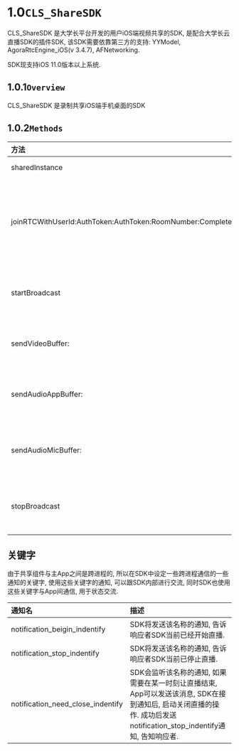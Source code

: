 # 1.0``CLS_ShareSDK``

CLS_ShareSDK 是大学长平台开发的用户iOS端视频共享的SDK, 是配合大学长云直播SDK的插件SDK, 该SDK需要依靠第三方的支持: YYModel, AgoraRtcEngine_iOS(v 3.4.7), AFNetworking.

SDK现支持iOS 11.0版本以上系统.

## 1.0.1``Overview``

CLS_ShareSDK 是录制共享iOS端手机桌面的SDK

## 1.0.2``Methods``

|     方法     |       功能                              |
|       :----       |       :----                                   |
|   sharedInstance  |   CLS_ShareSDK 的初始化方法                  |
| joinRTCWithUserId:AuthToken:AuthToken:RoomNumber:CompletedHandler: | 加入到对应的RTC房间, 需要共享者的平台ID, 流推送的房间ID, 共享者的Auth_Token, 与在平台申请的App_Key |
|   startBroadcast  | 当加入房间成功后,  可以调用该方法付, 通知SDK可以开始直播了. |
|  sendVideoBuffer: | 在App的方法中回调中, 调用该方法上传视频的Buffer数据. |
| sendAudioAppBuffer: | 在App的方法中回调中, 调用该方法上传针当前打开的App的音频Buffer数据. |
| sendAudioMicBuffer: | 在App的方法中回调中, 调用该方法上传当前麦克风的音频Buffer数据. |
|   stopBroadcast   | 当需要结束或App已经结束时,  调用该方法通知SDK结束当前直播. |

## 关键字

由于共享组件与主App之间是跨进程的, 所以在SDK中设定一些跨进程通信的一些通知的关键字, 使用这些关键字的通知, 可以跟SDK内部进行交流, 同时SDK也使用这些关键字与App间通信, 用于状态交流.

|  通知名  | 描述 |
|         :----          |     :----    |
| notification_beigin_indentify | SDK将发送该名称的通知, 告诉响应者SDK当前已经开始直播. |
| notification_stop_indentify | SDK将发送该名称的通知, 告诉响应者SDK当前已停止直播. |
| notification_need_close_indentify | SDK会监听该名称的通知, 如果需要在某一时刻让直播结束, App可以发送该消息, SDK在接到通知后, 启动关闭直播的操作. 成功后发送notification_stop_indentify通知,  告知响应者. |
